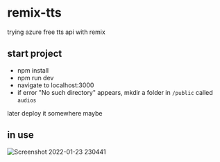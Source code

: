# remix-tts
trying azure free tts api with remix

## start project
  * npm install
  * npm run dev
  * navigate to localhost:3000
  * if error "No such directory" appears, mkdir a folder in `/public` called `audios`

later deploy it somewhere maybe

## in use
![Screenshot 2022-01-23 230441](https://user-images.githubusercontent.com/24889088/150697936-2aa216e7-1396-4fdb-992a-776448e5f6d3.png)
